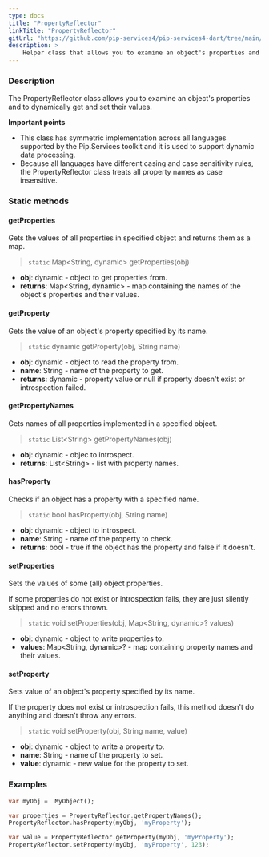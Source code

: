 ```yaml
---
type: docs
title: "PropertyReflector"
linkTitle: "PropertyReflector"
gitUrl: "https://github.com/pip-services4/pip-services4-dart/tree/main/pip-services4-commons-dart"
description: >
    Helper class that allows you to examine an object's properties and to dynamically get and set their values.
---
```


### Description

The PropertyReflector class allows you to examine an object's properties and to dynamically get and set their values.

**Important points**

- This class has symmetric implementation across all languages supported by the Pip.Services toolkit and it is used to support dynamic data processing.
- Because all languages have different casing and case sensitivity rules, the PropertyReflector class treats all property names as case insensitive.

### Static methods

#### getProperties
Gets the values of all properties in specified object
and returns them as a map.

> `static` Map\<String, dynamic\> getProperties(obj)

- **obj**: dynamic - object to get properties from.
- **returns**: Map\<String, dynamic\> - map containing the names of the object's properties and their values.


#### getProperty
Gets the value of an object's property specified by its name.

> `static` dynamic getProperty(obj, String name)

- **obj**: dynamic - object to read the property from.
- **name**: String - name of the property to get.
- **returns**: dynamic - property value or null if property doesn't exist or introspection failed.

#### getPropertyNames
Gets names of all properties implemented in a specified object.

> `static` List\<String\> getPropertyNames(obj)

- **obj**: dynamic - objec to introspect.
- **returns**: List\<String\> - list with property names.

#### hasProperty
Checks if an object has a property with a specified name.

> `static` bool hasProperty(obj, String name) 

- **obj**: dynamic - object to introspect.
- **name**: String - name of the property to check.
- **returns**: bool - true if the object has the property and false if it doesn't.

#### setProperties
Sets the values of some (all) object properties.
 
If some properties do not exist or introspection fails, 
they are just silently skipped and no errors thrown.

> `static` void setProperties(obj, Map\<String, dynamic\>? values)

- **obj**: dynamic - object to write properties to.
- **values**: Map\<String, dynamic\>? - map containing property names and their values.


#### setProperty
Sets value of an object's property specified by its name.

If the property does not exist or introspection fails, 
this method doesn't do anything and doesn't throw any errors.

> `static` void setProperty(obj, String name, value)

- **obj**: dynamic - object to write a property to.
- **name**: String - name of the property to set.
- **value**: dynamic - new value for the property to set.

### Examples

```dart
var myObj =  MyObject();

var properties = PropertyReflector.getPropertyNames();
PropertyReflector.hasProperty(myObj, 'myProperty');

var value = PropertyReflector.getProperty(myObj, 'myProperty');
PropertyReflector.setProperty(myObj, 'myProperty', 123);

```
